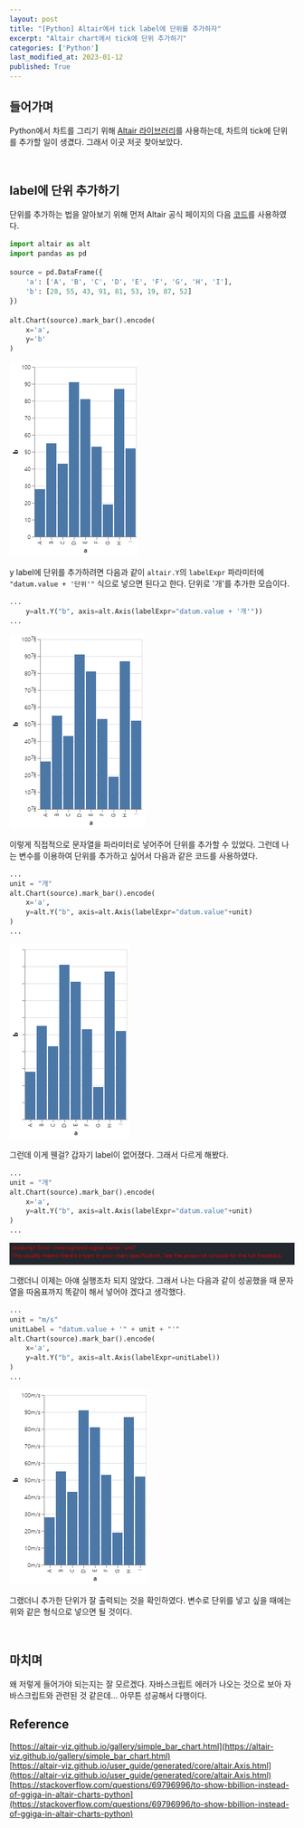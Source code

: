 ```yaml
---
layout: post
title: "[Python] Altair에서 tick label에 단위를 추가하자"
excerpt: "Altair chart에서 tick에 단위 추가하기"
categories: ['Python']
last_modified_at: 2023-01-12
published: True
---
```


## 들어가며

Python에서 차트를 그리기 위해 [Altair 라이브러리](https://altair-viz.github.io/)를 사용하는데, 차트의 tick에 단위를 추가할 일이 생겼다. 그래서 이곳 저곳 찾아보았다.

<br/>

## label에 단위 추가하기

단위를 추가하는 법을 알아보기 위해 먼저 Altair 공식 페이지의 다음 [코드](https://altair-viz.github.io/gallery/simple_bar_chart.html)를 사용하였다.

```python
import altair as alt
import pandas as pd

source = pd.DataFrame({
    'a': ['A', 'B', 'C', 'D', 'E', 'F', 'G', 'H', 'I'],
    'b': [28, 55, 43, 91, 81, 53, 19, 87, 52]
})

alt.Chart(source).mark_bar().encode(
    x='a',
    y='b'
)
```

![Altair default](/images/12th/alt_default.png)


y label에 단위를 추가하려면 다음과 같이 ```altair.Y```의 ```labelExpr``` 파라미터에 ```"datum.value + '단위'"``` 식으로 넣으면 된다고 한다. 단위로 '개'를 추가한 모습이다. 

```python
...
    y=alt.Y("b", axis=alt.Axis(labelExpr="datum.value + '개'"))
...
```

![Altair add unit](/images/12th/alt_gae.png)

이렇게 직접적으로 문자열을 파라미터로 넣어주어 단위를 추가할 수 있었다. 그런데 나는 변수를 이용하여 단위를 추가하고 싶어서 다음과 같은 코드를 사용하였다.

```python
...
unit = "개"
alt.Chart(source).mark_bar().encode(
    x='a',
    y=alt.Y("b", axis=alt.Axis(labelExpr="datum.value"+unit)
)
...
```

![Altair error1](/images/12th/alt_error1.png)

그런데 이게 웬걸? 갑자기 label이 없어졌다. 그래서 다르게 해봤다.

```python
...
unit = "개"
alt.Chart(source).mark_bar().encode(
    x='a',
    y=alt.Y("b", axis=alt.Axis(labelExpr="datum.value"+unit)
)
...
```

![Altair error2](/images/12th/alt_error2.png)

그랬더니 이제는 아얘 실행조차 되지 않았다. 그래서 나는 다음과 같이 성공했을 때 문자열을 따옴표까지 똑같이 해서 넣어야 겠다고 생각했다.

```python
...
unit = "m/s"
unitLabel = "datum.value + '" + unit + "'"
alt.Chart(source).mark_bar().encode(
    x='a',
    y=alt.Y("b", axis=alt.Axis(labelExpr=unitLabel))
)
...
```

![Altair success](/images/12th/alt_success.png)

그랬더니 추가한 단위가 잘 출력되는 것을 확인하였다. 변수로 단위를 넣고 싶을 때에는 위와 같은 형식으로 넣으면 될 것이다.

<br/>

## 마치며

왜 저렇게 들어가야 되는지는 잘 모르겠다. 자바스크립트 에러가 나오는 것으로 보아 자바스크립트와 관련된 것 같은데... 아무튼 성공해서 다행이다.

## Reference

[https://altair-viz.github.io/gallery/simple_bar_chart.html](https://altair-viz.github.io/gallery/simple_bar_chart.html)   
[https://altair-viz.github.io/user_guide/generated/core/altair.Axis.html](https://altair-viz.github.io/user_guide/generated/core/altair.Axis.html)   
[https://stackoverflow.com/questions/69796996/to-show-bbillion-instead-of-ggiga-in-altair-charts-python](https://stackoverflow.com/questions/69796996/to-show-bbillion-instead-of-ggiga-in-altair-charts-python)

